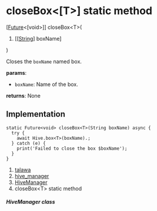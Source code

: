 
<div>

# closeBox\<[T\>] static method

</div>


[[Future](https://api.flutter.dev/flutter/dart-core/Future-class.html)\<[void\>]]
closeBox\<T\>(

1.  [[[String](https://api.flutter.dev/flutter/dart-core/String-class.html)]
    boxName]

)



Closes the `boxName` named box.

**params**:

-   `boxName`: Name of the box.

**returns**: None



## Implementation

``` language-dart
static Future<void> closeBox<T>(String boxName) async {
  try {
    await Hive.box<T>(boxName).;
  } catch (e) {
    print('Failed to close the box $boxName');
  }
}
```







1.  [talawa](../../index.html)
2.  [hive_manager](../../services_hive_manager/)
3.  [HiveManager](../../services_hive_manager/HiveManager-class.html)
4.  closeBox\<T\> static method

##### HiveManager class







